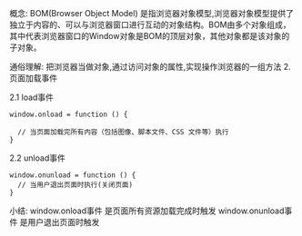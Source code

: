 
概念: BOM(Browser Object Model) 是指浏览器对象模型,浏览器对象模型提供了独立于内容的、可以与浏览器窗口进行互动的对象结构。BOM由多个对象组成，其中代表浏览器窗口的Window对象是BOM的顶层对象，其他对象都是该对象的子对象。

通俗理解:  把浏览器当做对象,通过访问对象的属性,实现操作浏览器的一组方法
2. 页面加载事件

2.1 load事件

    window.onload = function () {
      
      // 当页面加载完所有内容（包括图像、脚本文件、CSS 文件等）执行
    }

2.2 unload事件

    window.onunload = function () {
      // 当用户退出页面时执行(关闭页面)
    }


小结:
window.onload事件 是页面所有资源加载完成时触发
window.onunload事件 是用户退出页面时触发
